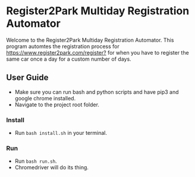 # Register2Park Multiday Registration Automator #

Welcome to the Register2Park Multiday Registration Automator. This program automtes the registration process for <https://www.register2park.com/register?> for when you have to register the same car once a day for a custom number of days.

## User Guide ##

* Make sure you can run bash and python scripts and have pip3 and google chrome installed.
* Navigate to the project root folder.

### Install ###

* Run `bash install.sh` in your terminal.

### Run ###

* Run `bash run.sh`.
* Chromedriver will do its thing.
